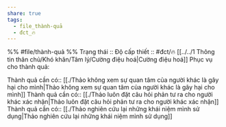 ```yaml
---
share: true
tags:
  - file_thành-quả
  - đct_🔥
---
```


%%
#file/thành-quả
%%
Trạng thái :: 
Độ cấp thiết :: #đct/🔥
[[../../1 Thông tin thân chủ/Khó khăn/Tâm lý/Cường điệu hoá|Cường điệu hoá]] 
Phục vụ cho thành quả:

Thành quả cần có:: [[./Thảo không xem sự quan tâm của người khác là gây hại cho mình|Thảo không xem sự quan tâm của người khác là gây hại cho mình]]
Thành quả cần có:: [[./Thảo luôn đặt câu hỏi phản tư ra cho người khác xác nhận|Thảo luôn đặt câu hỏi phản tư ra cho người khác xác nhận]]
Thành quả cần có:: [[./Thảo nghiên cứu lại những khái niệm mình sử dụng|Thảo nghiên cứu lại những khái niệm mình sử dụng]]